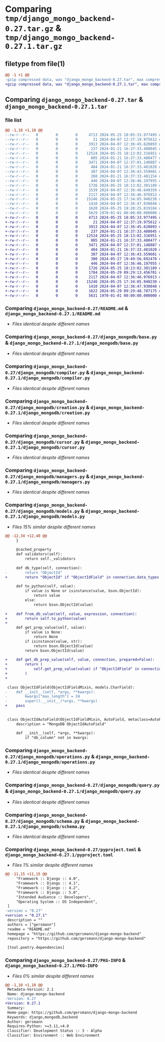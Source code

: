 # Comparing `tmp/django_mongo_backend-0.27.tar.gz` & `tmp/django_mongo_backend-0.27.1.tar.gz`

## filetype from file(1)

```diff
@@ -1 +1 @@
-gzip compressed data, was "django_mongo_backend-0.27.tar", max compression
+gzip compressed data, was "django_mongo_backend-0.27.1.tar", max compression
```

## Comparing `django_mongo_backend-0.27.tar` & `django_mongo_backend-0.27.1.tar`

### file list

```diff
@@ -1,18 +1,18 @@
--rw-r--r--   0        0        0     4713 2024-05-25 18:05:33.977495 django_mongo_backend-0.27/README.md
--rw-r--r--   0        0        0       21 2024-04-07 12:37:19.975612 django_mongo_backend-0.27/django_mongodb/__init__.py
--rw-r--r--   0        0        0     3913 2024-04-07 12:36:45.620893 django_mongo_backend-0.27/django_mongodb/base.py
--rw-r--r--   0        0        0      237 2024-01-21 16:37:33.480045 django_mongo_backend-0.27/django_mongodb/client.py
--rw-r--r--   0        0        0    12524 2024-05-25 18:13:02.316951 django_mongo_backend-0.27/django_mongodb/compiler.py
--rw-r--r--   0        0        0      805 2024-01-21 16:37:33.480477 django_mongo_backend-0.27/django_mongodb/creation.py
--rw-r--r--   0        0        0     3471 2024-04-07 12:37:01.148887 django_mongo_backend-0.27/django_mongodb/cursor.py
--rw-r--r--   0        0        0      404 2024-01-21 16:37:33.481020 django_mongo_backend-0.27/django_mongodb/database.py
--rw-r--r--   0        0        0      387 2024-04-07 12:36:43.559601 django_mongo_backend-0.27/django_mongodb/expressions.py
--rw-r--r--   0        0        0      260 2024-01-21 16:37:33.481154 django_mongo_backend-0.27/django_mongodb/features.py
--rw-r--r--   0        0        0      446 2024-04-07 12:36:46.197955 django_mongo_backend-0.27/django_mongodb/introspection.py
--rw-r--r--   0        0        0     1726 2024-05-25 18:13:02.301189 django_mongo_backend-0.27/django_mongodb/managers.py
--rw-r--r--   0        0        0     1539 2024-04-07 12:36:46.649359 django_mongo_backend-0.27/django_mongodb/models.py
--rw-r--r--   0        0        0     2117 2024-04-07 12:36:46.976913 django_mongo_backend-0.27/django_mongodb/operations.py
--rw-r--r--   0        0        0    15246 2024-05-25 17:34:05.940230 django_mongo_backend-0.27/django_mongodb/query.py
--rw-r--r--   0        0        0     1410 2024-04-07 12:36:47.930848 django_mongo_backend-0.27/django_mongodb/schema.py
--rw-r--r--   0        0        0     1620 2024-05-25 19:20:25.019184 django_mongo_backend-0.27/pyproject.toml
--rw-r--r--   0        0        0     5629 1970-01-01 00:00:00.000000 django_mongo_backend-0.27/PKG-INFO
+-rw-r--r--   0        0        0     4713 2024-05-25 18:05:33.977495 django_mongo_backend-0.27.1/README.md
+-rw-r--r--   0        0        0       21 2024-04-07 12:37:19.975612 django_mongo_backend-0.27.1/django_mongodb/__init__.py
+-rw-r--r--   0        0        0     3913 2024-04-07 12:36:45.620893 django_mongo_backend-0.27.1/django_mongodb/base.py
+-rw-r--r--   0        0        0      237 2024-01-21 16:37:33.480045 django_mongo_backend-0.27.1/django_mongodb/client.py
+-rw-r--r--   0        0        0    12524 2024-05-25 18:13:02.316951 django_mongo_backend-0.27.1/django_mongodb/compiler.py
+-rw-r--r--   0        0        0      805 2024-01-21 16:37:33.480477 django_mongo_backend-0.27.1/django_mongodb/creation.py
+-rw-r--r--   0        0        0     3471 2024-04-07 12:37:01.148887 django_mongo_backend-0.27.1/django_mongodb/cursor.py
+-rw-r--r--   0        0        0      404 2024-01-21 16:37:33.481020 django_mongo_backend-0.27.1/django_mongodb/database.py
+-rw-r--r--   0        0        0      387 2024-04-07 12:36:43.559601 django_mongo_backend-0.27.1/django_mongodb/expressions.py
+-rw-r--r--   0        0        0      300 2024-05-27 19:49:56.692478 django_mongo_backend-0.27.1/django_mongodb/features.py
+-rw-r--r--   0        0        0      446 2024-04-07 12:36:46.197955 django_mongo_backend-0.27.1/django_mongodb/introspection.py
+-rw-r--r--   0        0        0     1726 2024-05-25 18:13:02.301189 django_mongo_backend-0.27.1/django_mongodb/managers.py
+-rw-r--r--   0        0        0     1784 2024-05-29 09:29:13.456701 django_mongo_backend-0.27.1/django_mongodb/models.py
+-rw-r--r--   0        0        0     2117 2024-04-07 12:36:46.976913 django_mongo_backend-0.27.1/django_mongodb/operations.py
+-rw-r--r--   0        0        0    15246 2024-05-25 17:34:05.940230 django_mongo_backend-0.27.1/django_mongodb/query.py
+-rw-r--r--   0        0        0     1410 2024-04-07 12:36:47.930848 django_mongo_backend-0.27.1/django_mongodb/schema.py
+-rw-r--r--   0        0        0     1622 2024-05-29 09:29:48.787175 django_mongo_backend-0.27.1/pyproject.toml
+-rw-r--r--   0        0        0     5631 1970-01-01 00:00:00.000000 django_mongo_backend-0.27.1/PKG-INFO
```

### Comparing `django_mongo_backend-0.27/README.md` & `django_mongo_backend-0.27.1/README.md`

 * *Files identical despite different names*

### Comparing `django_mongo_backend-0.27/django_mongodb/base.py` & `django_mongo_backend-0.27.1/django_mongodb/base.py`

 * *Files identical despite different names*

### Comparing `django_mongo_backend-0.27/django_mongodb/compiler.py` & `django_mongo_backend-0.27.1/django_mongodb/compiler.py`

 * *Files identical despite different names*

### Comparing `django_mongo_backend-0.27/django_mongodb/creation.py` & `django_mongo_backend-0.27.1/django_mongodb/creation.py`

 * *Files identical despite different names*

### Comparing `django_mongo_backend-0.27/django_mongodb/cursor.py` & `django_mongo_backend-0.27.1/django_mongodb/cursor.py`

 * *Files identical despite different names*

### Comparing `django_mongo_backend-0.27/django_mongodb/managers.py` & `django_mongo_backend-0.27.1/django_mongodb/managers.py`

 * *Files identical despite different names*

### Comparing `django_mongo_backend-0.27/django_mongodb/models.py` & `django_mongo_backend-0.27.1/django_mongodb/models.py`

 * *Files 15% similar despite different names*

```diff
@@ -12,34 +12,40 @@
     }
 
     @cached_property
     def validators(self):
         return self._validators
 
     def db_type(self, connection):
-        return "ObjectId"
+        return "ObjectId" if "ObjectIdField" in connection.data_types else "CHAR(24)"
 
     def to_python(self, value):
         if value is None or isinstance(value, bson.ObjectId):
             return value
         else:
             return bson.ObjectId(value)
 
+    def from_db_value(self, value, expression, connection):
+        return self.to_python(value)
+
     def get_prep_value(self, value):
         if value is None:
             return None
         if isinstance(value, str):
             return bson.ObjectId(value)
         return bson.ObjectId(value)
 
+    def get_db_prep_value(self, value, connection, prepared=False):
+        return (
+            self.get_prep_value(value) if "ObjectIdField" in connection.data_types else str(value)
+        )
+
 
 class ObjectIdField(ObjectIdFieldMixin, models.CharField):
-    def __init__(self, *args, **kwargs):
-        kwargs["max_length"] = 24
-        super().__init__(*args, **kwargs)
+    pass
 
 
 class ObjectIdAutoField(ObjectIdFieldMixin, AutoField, metaclass=AutoFieldMeta):
     description = "MongoDB ObjectIdAutoField"
 
     def __init__(self, *args, **kwargs):
         if "db_column" not in kwargs:
```

### Comparing `django_mongo_backend-0.27/django_mongodb/operations.py` & `django_mongo_backend-0.27.1/django_mongodb/operations.py`

 * *Files identical despite different names*

### Comparing `django_mongo_backend-0.27/django_mongodb/query.py` & `django_mongo_backend-0.27.1/django_mongodb/query.py`

 * *Files identical despite different names*

### Comparing `django_mongo_backend-0.27/django_mongodb/schema.py` & `django_mongo_backend-0.27.1/django_mongodb/schema.py`

 * *Files identical despite different names*

### Comparing `django_mongo_backend-0.27/pyproject.toml` & `django_mongo_backend-0.27.1/pyproject.toml`

 * *Files 1% similar despite different names*

```diff
@@ -11,15 +11,15 @@
     "Framework :: Django :: 4.0",
     "Framework :: Django :: 4.1",
     "Framework :: Django :: 4.2",
     "Framework :: Django :: 5.0",
     "Intended Audience :: Developers",
     "Operating System :: OS Independent",
 ]
-version = "0.27"
+version = "0.27.1"
 description = ""
 authors = ["gersmann"]
 readme = "README.md"
 homepage = "https://github.com/gersmann/django-mongo-backend"
 repository = "https://github.com/gersmann/django-mongo-backend"
 
 [tool.poetry.dependencies]
```

### Comparing `django_mongo_backend-0.27/PKG-INFO` & `django_mongo_backend-0.27.1/PKG-INFO`

 * *Files 0% similar despite different names*

```diff
@@ -1,10 +1,10 @@
 Metadata-Version: 2.1
 Name: django-mongo-backend
-Version: 0.27
+Version: 0.27.1
 Summary: 
 Home-page: https://github.com/gersmann/django-mongo-backend
 Keywords: django,mongodb,backend
 Author: gersmann
 Requires-Python: >=3.11,<4.0
 Classifier: Development Status :: 3 - Alpha
 Classifier: Environment :: Web Environment
```

